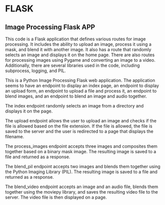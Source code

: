 # FLASK
## Image Processing Flask APP
This code is a Flask application that defines various routes for image processing. It includes the ability to upload an image, process it using a mask,
and blend it with another image. It also has a route that randomly selects an image and displays it on the home page. There are also routes for processing
images using Pygame and converting an image to a video. Additionally, there are several libraries used in the code, including subprocess, logging, and PIL.

This is a Python Image Processing Flask web application. The application seems to have an endpoint to display an index page, an endpoint to display an upload form, an endpoint to upload a file and process it, an endpoint to blend images, and an endpoint to blend an image and audio together.

The index endpoint randomly selects an image from a directory and displays it on the page.

The upload endpoint allows the user to upload an image and checks if the file is allowed based on the file extension. If the file is allowed, the file is saved to the server and the user is redirected to a page that displays the filename.

The process_images endpoint accepts three images and composites them together based on a binary mask image. The resulting image is saved to a file and returned as a response.

The blend_pil endpoint accepts two images and blends them together using the Python Imaging Library (PIL). The resulting image is saved to a file and returned as a response.

The blend_video endpoint accepts an image and an audio file, blends them together using the moviepy library, and saves the resulting video file to the server. The video file is then displayed on a page.



